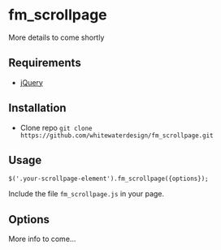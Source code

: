# fm_scrollpage

More details to come shortly

## Requirements

- [jQuery](https://jquery.com/)

## Installation

- Clone repo `git clone https://github.com/whitewaterdesign/fm_scrollpage.git`

## Usage

```
$('.your-scrollpage-element').fm_scrollpage({options});
```

Include the file `fm_scrollpage.js` in your page.

## Options

More info to come...
